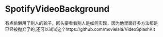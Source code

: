 # SpotifyVideoBackground
有点偷懒用了别人的轮子，回头要看看别人是如何实现，因为他里面好多方法都是已经被抛弃了的,还可以试试这个https://github.com/movielala/VideoSplashKit
